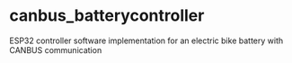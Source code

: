# canbus_batterycontroller
ESP32 controller software implementation for an electric bike battery with CANBUS communication
